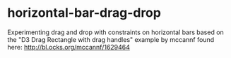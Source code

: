 # horizontal-bar-drag-drop
Experimenting drag and drop with constraints on horizontal bars based on the "D3 Drag Rectangle with drag handles" example by mccannf found here: http://bl.ocks.org/mccannf/1629464
